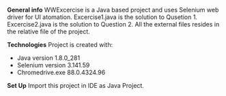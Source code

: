 **General info**
WWExcercise is a Java based project and uses Selenium web driver for UI atomation.
Excercise1.java is the solution to Qusetion 1.
Excercise2.java is the solution to Question 2.
All the external files resides in the relative file of the project.
	
**Technologies**
Project is created with:
* Java version 1.8.0_281
* Selenium version 3.141.59
* Chromedrive.exe 88.0.4324.96
	
**Set Up**
Import this project in IDE as Java Project.
